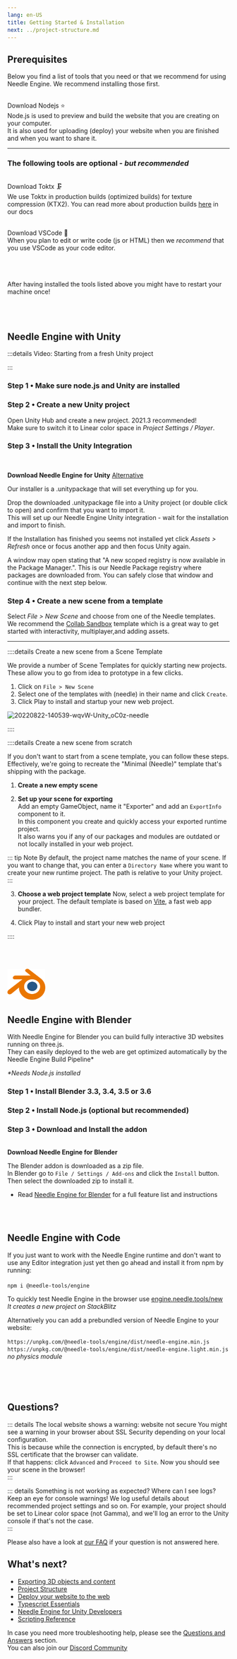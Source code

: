 ```yaml
---
lang: en-US
title: Getting Started & Installation
next: ../project-structure.md
---
```


## Prerequisites
Below you find a list of tools that you need or that we recommend for using Needle Engine. We recommend installing those first.


<ClientOnly>

<br/><os-link windows_url="https://nodejs.org/dist/v18.16.0/node-v18.16.0-x64.msi" osx_url="https://nodejs.org/dist/v18.16.0/node-v18.16.0.pkg">Download Nodejs ⭐</os-link>   
Node.js is used to preview and build the website that you are creating on your computer.   
It is also used for uploading (deploy) your website when you are finished and when you want to share it.
<br/>

---
### The following tools are optional - *but recommended*

<br/><os-link windows_url="https://fwd.needle.tools/needle-engine/toktx/win" osx_url="https://fwd.needle.tools/needle-engine/toktx/osx" osx_silicon_url="https://fwd.needle.tools/needle-engine/toktx/osx-silicon">Download Toktx 🗜</os-link>   
We use Toktx in production builds (optimized builds) for texture compression (KTX2). You can read more about production builds [here](./deployment.md#production-builds) in our docs

<br/><os-link windows_url="https://code.visualstudio.com/sha/download?build=stable&os=win32-x64-user" osx_url="https://code.visualstudio.com/sha/download?build=stable&os=darwin-universal">Download VSCode 📑</os-link>   
When you plan to edit or write code (js or HTML) then we *recommend* that you use VSCode as your code editor.


<br/>
</ClientOnly>


<br/>
<br/>
After having installed the tools listed above you might have to restart your machine once!
<br/>
<br/>

<!-- | Tool |  |  |
| -- | -- | -- | 
| Node.js **(required)** | 16.x or 18.x <br>[Windows](https://nodejs.org/dist/v18.16.0/node-v18.16.0-x64.msi) <br/> [MacOS](https://nodejs.org/dist/v18.16.0/node-v18.16.0.pkg)   | For running a local development server
| VS Code *(recommended)* | any version<br/>[Windows](https://code.visualstudio.com/sha/download?build=stable&os=win32-x64-user) <br/> [MacOS](https://code.visualstudio.com/sha/download?build=stable&os=darwin-universal) | For code editing (optional)  |
| **Supported Editors** | |
| Unity | 2020.3.16+ <br/>2021.3.9+ <br/>2022.3.0+<br/>[Get Unity Hub](https://unity.com/download) | For setting up your scenes, components, animations... |
| Blender | 3.3<br/>3.4<br/>3.5<br/>3.6<br/>[Get Blender](https://www.blender.org/download/) | For setting up your scenes, components, animations... |
   -->

  
<!-- ### For optimized builds 

| Tool | | |
| -- | -- | -- |
| | | |
| **toktx** | 4.1<br/>[Windows](https://fwd.needle.tools/needle-engine/toktx/win) <br/> [MacOS](https://fwd.needle.tools/needle-engine/toktx/osx) <br/> [Mac OS Apple Silicon](https://fwd.needle.tools/needle-engine/toktx/osx-silicon) <br/> [Other Releases](https://github.com/KhronosGroup/KTX-Software/releases/tag/v4.1.0-rc3)  | For texture compression (recommended) <br/>You can read more about that [here](./deployment.md#production-builds) in our docs -->



<br/>
<br/>

## Needle Engine with Unity 


:::details Video: Starting from a fresh Unity project  
<video-embed src="https://www.youtube.com/watch?v=gZX_sqrne8U" limit_height />  

<video-embed src="https://www.youtube.com/watch?v=3dB-d1Jo_Mk" limit_height />
:::

### Step 1 • **Make sure node.js and Unity are installed**

### Step 2 • **Create a new Unity project**  

Open Unity Hub and create a new project. 2021.3 recommended!  
Make sure to switch it to Linear color space in *Project Settings / Player*.
  
### Step 3 • **Install the Unity Integration** 
<br/>

<needle-button href="https://engine.needle.tools/downloads/unity"><strong>Download Needle Engine for Unity</strong></needle-button> [Alternative](https://package-installer.glitch.me/v1/installer/needle/com.needle.engine-exporter?registry=https://packages.needle.tools&scope=com.needle&scope=org.khronos)   

Our installer is a .unitypackage that will set everything up for you.  
  
Drop the downloaded .unitypackage file into a Unity project (or double click to open) and confirm that you want to import it.  
This will set up our Needle Engine Unity integration - wait for the installation and import to finish.  

If the Installation has finished you seems not installed yet click _Assets > Refresh_ once or focus another app and then focus Unity again.  

A window may open stating that "A new scoped registry is now available in the Package Manager.". This is our Needle Package registry where packages are downloaded from. You can safely close that window and continue with the next step below.  

### Step 4 •  **Create a new scene from a template**  
Select _File > New Scene_ and choose from one of the Needle templates.  
We recommend the [Collab Sandbox](https://needle-tiny-starter.glitch.me/) template which is a great way to get started with interactivity, multiplayer,and adding assets.  

---

::::details Create a new scene from a Scene Template

We provide a number of Scene Templates for quickly starting new projects.  
These allow you to go from idea to prototype in a few clicks.  

1. Click on `File > New Scene`
2. Select one of the templates with (needle) in their name and click `Create`.
3. Click Play to install and startup your new web project.

![20220822-140539-wqvW-Unity_oC0z-needle](https://user-images.githubusercontent.com/2693840/185917275-a147cd90-d515-4086-950d-78358185b1ef.png)

::::

::::details Create a new scene from scratch

If you don't want to start from a scene template, you can follow these steps.  
Effectively, we're going to recreate the "Minimal (Needle)" template that's shipping with the package.  

1. **Create a new empty scene**  

2. **Set up your scene for exporting**   
  Add an empty GameObject, name it "Exporter" and add an `ExportInfo` component to it.  
  In this component you create and quickly access your exported runtime project.  
  It also warns you if any of our packages and modules are outdated or not locally installed in your web project.  

::: tip Note
By default, the project name matches the name of your scene. If you want to change that, you can enter a ``Directory Name`` where you want to create your new runtime project. The path is relative to your Unity project.  
:::
 
3. **Choose a web project template**
  Now, select a web project template for your project. The default template is based on [Vite](https://vitejs.dev/), a fast web app bundler.  

4. Click Play to install and start your new web project

::::


<br/>
<br/>
<br/>



<img src="/blender/logo.png" style="max-height:70px;" />

## Needle Engine with Blender 

With Needle Engine for Blender you can build fully interactive 3D websites running on three.js.   
They can easily deployed to the web are get optimized automatically by the Needle Engine Build Pipeline* 

_*Needs Node.js installed_

### Step 1 • Install Blender 3.3, 3.4, 3.5 or 3.6

### Step 2 • Install Node.js (optional but recommended)

### Step 3 • Download and Install the addon
<br/> 
<needle-button href="https://engine.needle.tools/downloads/blender"><strong>Download Needle Engine for Blender</strong></needle-button>

The Blender addon is downloaded as a zip file.   
In Blender go to `File / Settings / Add-ons` and click the `Install` button.   
Then select the downloaded zip to install it.

- Read [Needle Engine for Blender](../blender/index.md) for a full feature list and instructions

<br/>
<br/>



## Needle Engine with Code

If you just want to work with the Needle Engine runtime and don't want to use any Editor integration just yet then go ahead and install it from npm by running:   
<br/>
`npm i @needle-tools/engine`  


To quickly test Needle Engine in the browser use [engine.needle.tools/new](https://engine.needle.tools/new)   
*It creates a new project on StackBlitz*

Alternatively you can add a prebundled version of Needle Engine to your website: 

`https://unpkg.com/@needle-tools/engine/dist/needle-engine.min.js`  
`https://unpkg.com/@needle-tools/engine/dist/needle-engine.light.min.js` *no physics module*


<br/>
<br/>
<br/>

## Questions?
  
::: details The local website shows a warning: website not secure
You might see a warning in your browser about SSL Security depending on your local configuration.  
This is because while the connection is encrypted, by default there's no SSL certificate that the browser can validate.  
If that happens: click ``Advanced`` and ``Proceed to Site``. Now you should see your scene in the browser!  
:::

::: details Something is not working as expected? Where can I see logs?    
Keep an eye for console warnings! We log useful details about recommended project settings and so on. For example, your project should be set to Linear color space (not Gamma), and we'll log an error to the Unity console if that's not the case.  
:::

Please also have a look at [our FAQ](../faq.md) if your question is not answered here.

<!--
## Option 1: Quick Start — Starter Project ⚡
1. **Download or Clone this repository**  
   It's set up with the right packages and settings to get you started right away.  

   _Clone with HTTPS:_ ``https://github.com/needle-tools/needle-engine-support.git``  
   _OR clone with SSH:_ ``git@github.com:needle-tools/needle-engine-support.git``  
   _OR download directly:_ <a href="https://github.com/needle-tools/needle-engine-support/archive/refs/heads/main.zip" target="_blank">Download Repository</a>
   
  
2. **Open the starter project**  
  Open `starter/Needle Engine Starter 2020_3` for a full sandbox project that's ready to run (including a couple of simple example scenes for lightmaps and custom shaders).  
  This is a sandbox builder project! It already comes with multi-player capabilities, and works across mobile, desktop, VR and AR.  

3. **Press Play**  
  Make sure the scene CollaborativeSandbox is open, and press Play! This will automatically do some setup steps and start a local server.  
  Once the setup is complete, a browser window will open, and your project is live.  
  From now on, all changes you do in Unity will be immediately visible in your browser.  

    > **Note**: Your browser might warn you about an untrusted SSL connection. Don't worry, the connection is still encrypted – please click "Advance" if your browser asks you to verify that you're sure you want to visit your server.  

4. **Make it your own**  
  Add assets and components, play around with lighting, add scripts and logic – this is your world now!  
  You can also [publish it on the web for free](#deploy-your-project-to-glitch-) so that others can join you.  
-->

## What's next?

- [Exporting 3D objects and content](../export.md)
- [Project Structure](../project-structure.md)
- [Deploy your website to the web](../deployment)
- [Typescript Essentials](./typescript-essentials.md) 
- [Needle Engine for Unity Developers](./for-unity-developers.md) 
- [Scripting Reference](../scripting.md) 

In case you need more troubleshooting help, please see the [Questions and Answers](../faq.md) section.  
You can also join our [Discord Community](https://discord.needle.tools)
